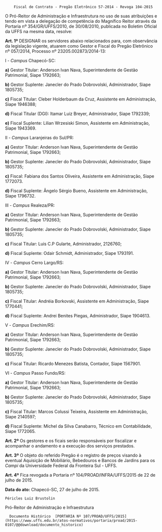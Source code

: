         Fiscal de Contrato - Pregão Eletrônico 57-2014 - Revoga 104-2015  

O Pró-Reitor de Administração e Infraestrutura no uso de suas atribuições e tendo em vista a delegação de competência do Magnífico Reitor através da Portaria nº 354/GR/UFFS/2010, de 30/08/2010, publicada no Boletim Oficial da UFFS na mesma data, resolve:

 **Art. 1º** DESIGNAR os servidores abaixo relacionados para, com observância da legislação vigente, atuarem como Gestor e Fiscal do Pregão Eletrônico nº 057/2014, Processo nº 23205.002873/2014-13:

 I - *Campus* Chapecó-SC:

 **a)** Gestor Titular: Anderson Ivan Nava, Superintendente de Gestão Patrimonial, Siape 1792663;

 **b)** Gestor Suplente: Janecler do Prado Dobrovolski, Administrador, Siape 1805735;

 **c)** Fiscal Titular: Cleber Holderbaum da Cruz, Assistente em Administração, Siape 1946388;

 **d)** Fiscal Titular (DGI): Itamar Luiz Breyer, Administrador, Siape 1792339;

 **e)** Fiscal Suplente: Lilian Wrzesiski Simon, Assistente em Administração, Siape 1943369.

 II - *Campus* Laranjeiras do Sul/PR:

 **a)** Gestor Titular: Anderson Ivan Nava, Superintendente de Gestão Patrimonial, Siape 1792663;

 **b)** Gestor Suplente: Janecler do Prado Dobrovolski, Administrador, Siape 1805735;

 **c)** Fiscal: Fabiana dos Santos Oliveira, Assistente em Administração, Siape 1772073.

 **d)** Fiscal Suplente: Ângelo Sérgio Bueno, Assistente em Administração, Siape 1796732.

 III - *Campus* Realeza/PR:

 **a)** Gestor Titular: Anderson Ivan Nava, Superintendente de Gestão Patrimonial, Siape 1792663;

 **b)** Gestor Suplente: Janecler do Prado Dobrovolski, Administrador, Siape 1805735;

 **c)** Fiscal Titular: Luis C.P Gularte, Administrador, 2126760;

 **d)** Fiscal Suplente: Odair Schmidt, Administrador, Siape 1793191.

 IV - *Campus* Cerro Largo/RS:

 **a)** Gestor Titular: Anderson Ivan Nava, Superintendente de Gestão Patrimonial, Siape 1792663;

 **b)** Gestor Suplente: Janecler do Prado Dobrovolski, Administrador, Siape 1805735;

 **c)** Fiscal Titular: Andréia Borkovski, Assistente em Administração, Siape 1770441;

 **d)** Fiscal Suplente: Andrei Benites Piegas, Administrador, Siape 1904613.

 V - *Campus* Erechim/RS:

 **a)** Gestor Titular: Anderson Ivan Nava, Superintendente de Gestão Patrimonial, Siape 1792663;

 **b)** Gestor Suplente: Janecler do Prado Dobrovolski, Administrador, Siape 1805735;

 **c)** Fiscal Titular: Ricardo Menezes Batista, Contador, Siape 1567901.

 VI - *Campus* Passo Fundo/RS:

 **a)** Gestor Titular: Anderson Ivan Nava, Superintendente de Gestão Patrimonial, Siape 1792663;

 **b)** Gestor Suplente: Janecler do Prado Dobrovolski, Administrador, Siape 1805735;

 **c)** Fiscal Titular: Marcos Colussi Teixeira, Assistente em Administração, Siape 2140597;

 **d)** Fiscal Suplente: Michel da Silva Canabarro, Técnico em Contabilidade, Siape 1772065.

 **Art. 2º** Os gestores e os ficais serão responsáveis por fiscalizar e acompanhar o andamento e a execução dos serviços prestados.

 **Art. 3º** O objeto do referido Pregão é o registro de preços visando à eventual Aquisição de Mobiliário, Bebedouros e Bancos de Jardins para os *Campi* da Universidade Federal da Fronteira Sul - UFFS.

 **Art. 4º** Fica revogada a Portaria nº 104/PROAD/INFRA/UFFS/2015 de 22 de julho de 2015.

  

   **Data do ato:** Chapecó-SC, 27 de julho de 2015.   
 

    Péricles Luiz Brustolin   
 Pró-Reitor de Administração e Infraestrutura 

      Documento Histórico  [PORTARIA Nº 107/PROAD/UFFS/2015](https://www.uffs.edu.br/atos-normativos/portaria/proad/2015-0107/@@download/documento_historico)     
      